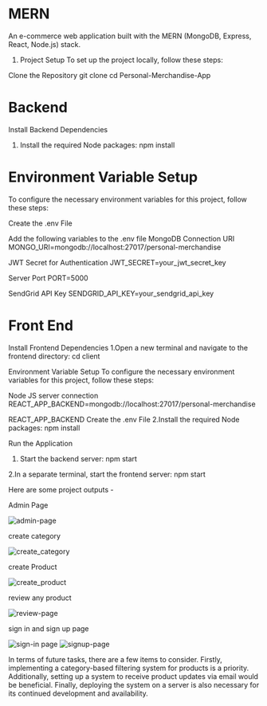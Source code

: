 # MERN
An e-commerce web application built with the MERN (MongoDB, Express, React, Node.js) stack.
1. Project Setup
To set up the project locally, follow these steps:

Clone the Repository
git clone <repository-url>
cd Personal-Merchandise-App

# Backend
Install Backend Dependencies

1. Install the required Node packages:
npm install

# Environment Variable Setup
To configure the necessary environment variables for this project, follow these steps:

Create the .env File

 Add the following variables to the .env file
  MongoDB Connection URI
  MONGO_URI=mongodb://localhost:27017/personal-merchandise
  
  JWT Secret for Authentication
  JWT_SECRET=your_jwt_secret_key
  
  Server Port
  PORT=5000

  SendGrid API Key
  SENDGRID_API_KEY=your_sendgrid_api_key

  

   

# Front End
Install Frontend Dependencies
1.Open a new terminal and navigate to the frontend directory:
 cd client

Environment Variable Setup
To configure the necessary environment variables for this project, follow these steps:

Node JS server connection
  REACT_APP_BACKEND=mongodb://localhost:27017/personal-merchandise

  REACT_APP_BACKEND
Create the .env File
2.Install the required Node packages:
 npm install


Run the Application
1. Start the backend server:
 npm start

2.In a separate terminal, start the frontend server:
 npm start


Here are some project outputs - 


Admin Page
 
![admin-page](https://user-images.githubusercontent.com/65112935/235117532-f1aac853-d675-481f-a533-e9437facd29a.png)

create category

![create_category](https://user-images.githubusercontent.com/65112935/235117610-6f45b616-d8e0-4543-8bf2-5ee51c4c2192.png)



create Product

![create_product](https://user-images.githubusercontent.com/65112935/235117713-5e6727a0-7db4-45ce-a471-fb087cd9b498.png)


review any product

![review-page](https://user-images.githubusercontent.com/65112935/235117798-eba2f991-07dd-48d4-bb46-f75e8d592b9e.png)

sign in and sign up page

![sign-in page](https://user-images.githubusercontent.com/65112935/235117853-fe73566e-463a-4aa3-970c-241b09871848.png)
![signup-page](https://user-images.githubusercontent.com/65112935/235117898-c03e57fb-57cf-4ace-a376-2eb7be0a622f.png)



In terms of future tasks, there are a few items to consider. Firstly, implementing a category-based filtering system for products is a priority. Additionally, setting up a system to receive product updates via email would be beneficial. Finally, deploying the system on a server is also necessary for its continued development and availability.
